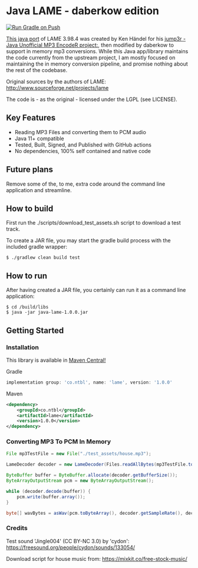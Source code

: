 # Java LAME - daberkow edition
[![Run Gradle on Push](https://github.com/daberkow/java-lame/actions/workflows/test.yml/badge.svg)](https://github.com/daberkow/java-lame/actions/workflows/test.yml)

[This java port](https://github.com/nwaldispuehl/java-lame) of LAME 3.98.4 was created by Ken Händel for his [jump3r -
Java Unofficial MP3 EncodeR project:](http://sourceforge.net/projects/jsidplay2/), then modified by daberkow to support
in memory mp3 conversions. While this Java app/library maintains the code currently from the upstream project, I am
mostly focused on maintaining the in memory conversion pipeline, and promise nothing about the rest of the codebase.

Original sources by the authors of LAME: http://www.sourceforge.net/projects/lame

The code is - as the original - licensed under the LGPL (see LICENSE).

## Key Features
* Reading MP3 Files and converting them to PCM audio
* Java 11+ compatible
* Tested, Built, Signed, and Published with GitHub actions
* No dependencies, 100% self contained and native code

## Future plans
Remove some of the, to me, extra code around the command line application and streamline.

## How to build

First run the ./scripts/download_test_assets.sh script to download a test track.

To create a JAR file, you may start the gradle build process with the included gradle wrapper:

    $ ./gradlew clean build test

## How to run

After having created a JAR file, you certainly can run it as a command line application:

    $ cd /build/libs
    $ java -jar java-lame-1.0.0.jar

## Getting Started
### Installation

This library is available in [Maven Central!](https://mvnrepository.com/artifact/co.ntbl/lame)

Gradle
``` groovy
implementation group: 'co.ntbl', name: 'lame', version: '1.0.0'
```

Maven
``` xml
<dependency>
    <groupId>co.ntbl</groupId>
    <artifactId>lame</artifactId>
    <version>1.0.0</version>
</dependency>
```

### Converting MP3 To PCM In Memory

``` java
File mp3TestFile = new File("./test_assets/house.mp3");

LameDecoder decoder = new LameDecoder(Files.readAllBytes(mp3TestFile.toPath()));

ByteBuffer buffer = ByteBuffer.allocate(decoder.getBufferSize());
ByteArrayOutputStream pcm = new ByteArrayOutputStream();

while (decoder.decode(buffer)) {
    pcm.write(buffer.array());
}

byte[] wavBytes = asWav(pcm.toByteArray(), decoder.getSampleRate(), decoder.getChannels());
```

### Credits

Test sound 'Jingle004' (CC BY-NC 3.0) by 'cydon': https://freesound.org/people/cydon/sounds/133054/

Download script for house music from: https://mixkit.co/free-stock-music/
